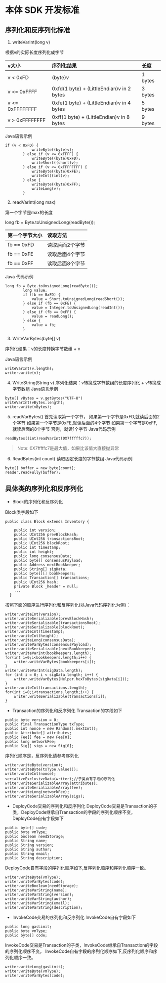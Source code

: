 # 本体 SDK 开发标准

## 序列化和反序列化标准

1. writeVarInt(long v)

根据v的实际长度序列化成字节

|v大小|序列化结果|长度|
|:--|:--|:--|
| v < 0xFD | (byte)v | 1 bytes |
| v <= 0xFFFF | 0xfd(1 byte) + (LittleEndian)v in 2 bytes | 3 bytes |
| v <= 0xFFFFFFFF | 0xfe(1 byte) + (LittleEndian)v in 4 bytes | 5 bytes |
| v > 0xFFFFFFFF | 0xff(1 byte) + (LittleEndian)v in 8 bytes | 9 bytes |

Java语言示例
```
if (v < 0xFD) {
            writeByte((byte)v);
        } else if (v <= 0xFFFF) {
            writeByte((byte)0xFD);
            writeShort((short)v);
        } else if (v <= 0xFFFFFFFF) {
        	writeByte((byte)0xFE);
            writeInt((int)v);
        } else {
            writeByte((byte)0xFF);
            writeLong(v);
        }
```
2. readVarInt(long max)

第一个字节是max的长度

long fb = Byte.toUnsignedLong(readByte());

|第一个字节大小|读取方法|
|:--|:--|
|fb == 0xFD| 读取后面2个字节 |
|fb == 0xFE| 读取后面4个字节 |
|fb == 0xFF| 读取后面8个字节 |

Java 代码示例
```
long fb = Byte.toUnsignedLong(readByte());
        long value;
        if (fb == 0xFD) {
            value = Short.toUnsignedLong(readShort());
        } else if (fb == 0xFE) {
            value = Integer.toUnsignedLong(readInt());
        } else if (fb == 0xFF) {
            value = readLong();
        } else {
			value = fb;
        }
```

3. WriteVarBytes(byte[] v)

序列化结果：v的长度转换字节数组 + v

Java语言示例
```
writeVarInt(v.length);
writer.write(v);
```
4. WriteString(String v)
序列化结果：v转换成字节数组的长度序列化 + v转换成字节数组
Java语言示例
```
byte[] vBytes = v.getBytes("UTF-8")
writeVarInt(vBytes.length);
writer.write(vBytes);
```
5. readVarBytes()
首先读取第一个字节，
如果第一个字节是0xFD,就读后面的2个字节
如果第一个字节是0xFE,就读后面的4个字节
如果第一个字节是0xFF,就读后面的8个字节
否则，就读1个字节
Java代码示例
```
readBytes((int)readVarInt(0X7fffffc7));
```
> Note: 0X7fffffc7是最大值，如果比该值大直接抛异常

6. ReadBytes(int count)
读取固定长度的字节数组
Java代码示例
```
byte[] buffer = new byte[count];
reader.readFully(buffer);
```

## 具体类的序列化和反序列化

* Block的序列化和反序列化

Block类字段如下
```
public class Block extends Inventory {

    public int version;
    public UInt256 prevBlockHash;
    public UInt256 transactionsRoot;
    public UInt256 blockRoot;
    public int timestamp;
    public int height;
    public long consensusData;
    public byte[] consensusPayload;
    public Address nextBookkeeper;
    public String[] sigData;
    public byte[][] bookkeepers;
    public Transaction[] transactions;
    public UInt256 hash;
    private Block _header = null;
    ...
  }
```

按照下面的顺序进行序列化和反序列化(以Java代码序列化为例)：
```
writer.writeInt(version);
writer.writeSerializable(prevBlockHash);
writer.writeSerializable(transactionsRoot);
writer.writeSerializable(blockRoot);
writer.writeInt(timestamp);
writer.writeInt(height);
writer.writeLong(consensusData);
writer.writeVarBytes(consensusPayload);
writer.writeSerializable(nextBookkeeper);
writer.writeVarInt(bookkeepers.length);
for(int i=0;i<bookkeepers.length;i++) {
    writer.writeVarBytes(bookkeepers[i]);
}
writer.writeVarInt(sigData.length);
for (int i = 0; i < sigData.length; i++) {
    writer.writeVarBytes(Helper.hexToBytes(sigData[i]));
}
writer.writeInt(transactions.length);
for(int i=0;i<transactions.length;i++) {
    writer.writeSerializable(transactions[i]);
}
```

* Transaction的序列化和反序列化
Transaction的字段如下
```
public byte version = 0;
public final TransactionType txType;
public int nonce = new Random().nextInt();
public Attribute[] attributes;
public Fee[] fee = new Fee[0];
public long networkFee;
public Sig[] sigs = new Sig[0];
```
序列化顺序是，反序列化请参考序列化
```
writer.writeByte(version);
writer.writeByte(txType.value());
writer.writeInt(nonce);
serializeExclusiveData(writer);//子类自有字段的序列化
writer.writeSerializableArray(attributes);
writer.writeSerializableArray(fee);
writer.writeLong(networkFee);
writer.writeSerializableArray(sigs);
```

* DeployCode交易的序列化和反序列化
DeployCode交易是Transaction的子类，DeployCode继承自Transaction的字段的序列化顺序不变。
DeployCode自有字段如下
```
public byte[] code;
public byte vmType;
public boolean needStorage;
public String name;
public String version;
public String author;
public String email;
public String description;
```
DeployCode自有字段的序列化顺序如下,反序列化顺序和序列化顺序一致。
```
writer.writeByte(vmType);
writer.writeVarBytes(code);
writer.writeBoolean(needStorage);
writer.writeVarString(name);
writer.writeVarString(version);
writer.writeVarString(author);
writer.writeVarString(email);
writer.writeVarString(description);
```

* InvokeCode交易的序列化和反序列化
InvokeCode自有字段如下
```
public long gasLimit;
public byte vmType;
public byte[] code;
```

InvokeCode交易是Transaction的子类，InvokeCode继承自Transaction的字段的序列化顺序不变。
InvokeCode自有字段的序列化顺序如下,反序列化顺序和序列化顺序一致。
```
writer.writeLong(gasLimit);
writer.writeByte(vmType);
writer.writeVarBytes(code);
```
